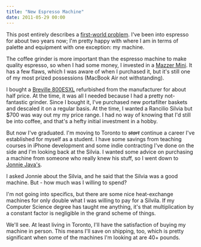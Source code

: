 ```yaml
---
title: "New Espresso Machine"
date: 2011-05-29 00:00
---
```


<import><p>This post entirely describes a <a href="http://twitter.com/#!/search?q=%23firstworldproblem" target="_blank">first-world problem</a>.
I've been into espresso for about two years now; I'm pretty happy with where I am in terms of palette and equipment with one exception: my machine.</p>
<p>The coffee grinder is more important than the espresso machine to make quality espresso, so when I had some money, I invested in a <a href="http://www.amazon.com/gp/product/B002U3DFNY/ref=as_li_ss_tl?ie=UTF8&amp;tag=ashfur-20&amp;linkCode=as2&amp;camp=1789&amp;creative=390957&amp;creativeASIN=B002U3DFNY" target="_blank">Mazzer Mini</a>. It has a few flaws, which I was aware of when I purchased it, but it's still one of my most prized possessions (MacBook Air not withstanding).</p>
<p>I bought a <a href="http://www.amazon.com/gp/product/B000MDHH0Q/ref=as_li_ss_tl?ie=UTF8&amp;tag=ashfur-20&amp;linkCode=as2&amp;camp=1789&amp;creative=390957&amp;creativeASIN=B000MDHH0Q" target="_blank">Breville 800ESXL</a> refurbished from the manufacturer for about half price. At the time, it was all I needed because I had a pretty not-fantastic grinder. Since I bought it, I've purchased new portafilter baskets and descaled it on a regular basis. At the time, I wanted a Rancilio Silvia but $700 was way out my my price range. I had no way of knowing that I'd still be into coffee, and that's a hefty initial investment in a hobby.</p>
<p>But now I've graduated. I'm moving to Toronto to <em style="text-decoration: line-through;">start</em> continue a career I've established for myself as a student. I have some savings from teaching courses in iPhone development and some indie contracting I've done on the side and I'm looking back at the Silvia. I wanted some advice on purchasing a machine from someone who really knew his stuff, so I went down to <a href="http://jonniejava.com/Paradise_Imports_%26_Jonnie_Java/Welcome_to_our_site.html" target="_blank">Jonnie Java's</a>.</p>
<p>I asked Jonnie about the Silvia, and he said that the Silvia was a good machine. But - how much was I willing to spend?</p>
<p>I'm not going into specifics, but there are some nice heat-exchange machines for only double what I was willing to pay for a Silvila. If my Computer Science degree has taught me anything, it's that multiplication by a constant factor is negligible in the grand scheme of things.</p>
<p>We'll see. At least living in Toronto, I'll have the satisfaction of buying my machine in person. This means I'll save on shipping, too, which is pretty significant when some of the machines I'm looking at are 40+ pounds.</p></import>

<!-- more -->


